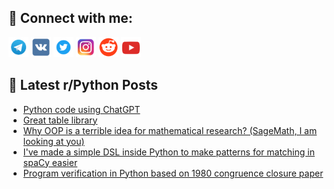 ## 🔎 Connect with me:
[<img src="https://github.com/bullbesh/bullbesh/blob/main/images/Telegram.png" width="32" height="32" />](https://t.me/bullbesh)
[<img src="https://github.com/bullbesh/bullbesh/blob/main/images/VK.png" width="32" height="32" />](https://vk.com/bullbesh)
[<img src="https://github.com/bullbesh/bullbesh/blob/main/images/Twitter.png" width="32" height="32" />](https://twitter.com/bullbesh1)
[<img src="https://github.com/bullbesh/bullbesh/blob/main/images/Instagram.png" width="32" height="32" />](https://www.instagram.com/bullbesh)
[<img src="https://github.com/bullbesh/bullbesh/blob/main/images/Reddit.png" width="32" height="32" />](https://www.reddit.com/user/bullbesh)
[<img src="https://github.com/bullbesh/bullbesh/blob/main/images/YouTube.png" width="32" height="32" />](https://www.youtube.com/channel/UCtfjRs6uzgq5mfm8S06WTcg)

## 📕 Latest r/Python Posts
<!-- BLOG-POST-LIST:START -->
- [Python code using ChatGPT](https://www.reddit.com/r/Python/comments/18awu6l/python_code_using_chatgpt/)
- [Great table library](https://www.reddit.com/r/Python/comments/18avcbg/great_table_library/)
- [Why OOP is a terrible idea for mathematical research? &lpar;SageMath, I am looking at you&rpar;](https://www.reddit.com/r/Python/comments/18au01e/why_oop_is_a_terrible_idea_for_mathematical/)
- [I&#39;ve made a simple DSL inside Python to make patterns for matching in spaCy easier](https://www.reddit.com/r/Python/comments/18aq6bi/ive_made_a_simple_dsl_inside_python_to_make/)
- [Program verification in Python based on 1980 congruence closure paper](https://www.reddit.com/r/Python/comments/18aopdb/program_verification_in_python_based_on_1980/)
<!-- BLOG-POST-LIST:END -->
